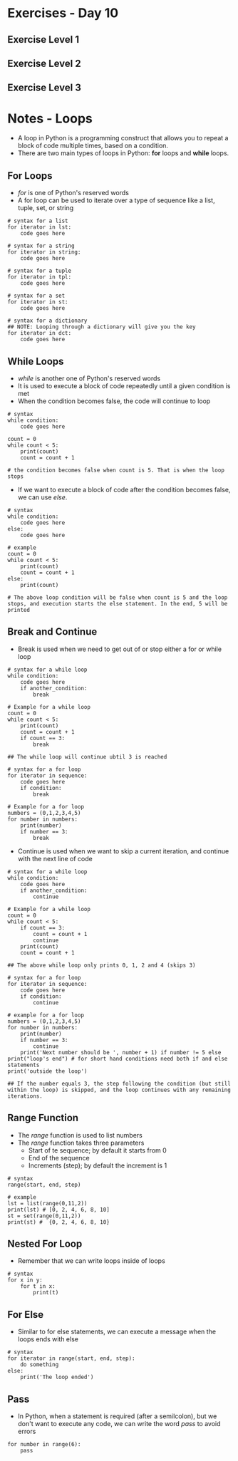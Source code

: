 <!-- Day 10: 30 Days of python programming -->

# Exercises - Day 10
## Exercise Level 1
## Exercise Level 2
## Exercise Level 3

# Notes - Loops
- A loop in Python is a programming construct that allows you to repeat a block of code multiple times, based on a condition. 
- There are two main types of loops in Python:  <b>for</b> loops and <b>while</b> loops.

## For Loops
- <i>for</i> is one of Python's reserved words
- A for loop can be used to iterate over a type of sequence like a list, tuple, set, or string

```
# syntax for a list
for iterator in lst:
    code goes here

# syntax for a string
for iterator in string:
    code goes here

# syntax for a tuple 
for iterator in tpl:
    code goes here

# syntax for a set
for iterator in st:
    code goes here

# syntax for a dictionary
## NOTE: Looping through a dictionary will give you the key 
for iterator in dct:
    code goes here
```

## While Loops
- <i>while</i> is another one of Python's reserved words
- It is used to execute a block of code repeatedly until a given condition is met
- When the condition becomes false, the code will continue to loop

```
# syntax
while condition:
    code goes here

count = 0
while count < 5:
    print(count)
    count = count + 1

# the condition becomes false when count is 5. That is when the loop stops
```

- If we want to execute a block of code after the condition becomes false, we can use <i>else</i>. 

```
# syntax
while condition:
    code goes here
else:
    code goes here

# example
count = 0
while count < 5:
    print(count)
    count = count + 1
else:
    print(count)

# The above loop condition will be false when count is 5 and the loop stops, and execution starts the else statement. In the end, 5 will be printed
```

## Break and Continue
- Break is used when we need to get out of or stop either a for or while loop

```
# syntax for a while loop
while condition:
    code goes here
    if another_condition:
        break

# Example for a while loop
count = 0
while count < 5:
    print(count)
    count = count + 1
    if count == 3:
        break

## The while loop will continue ubtil 3 is reached

# syntax for a for loop
for iterator in sequence:
    code goes here
    if condition:
        break 

# Example for a for loop
numbers = (0,1,2,3,4,5)
for number in numbers:
    print(number)
    if number == 3:
        break
```

- Continue is used when we want to skip a current iteration, and continue with the next line of code

```
# syntax for a while loop
while condition:
    code goes here
    if another_condition:
        continue

# Example for a while loop
count = 0
while count < 5:
    if count == 3:
        count = count + 1
        continue
    print(count)
    count = count + 1

## The above while loop only prints 0, 1, 2 and 4 (skips 3)

# syntax for a for loop
for iterator in sequence:
    code goes here
    if condition:
        continue

# example for a for loop
numbers = (0,1,2,3,4,5)
for number in numbers:
    print(number)
    if number == 3:
        continue
    print('Next number should be ', number + 1) if number != 5 else print("loop's end") # for short hand conditions need both if and else statements
print('outside the loop')

## If the number equals 3, the step following the condition (but still within the loop) is skipped, and the loop continues with any remaining iterations.
```

## Range Function
- The <i>range</i> function is used to list numbers
- The <i>range</i> function takes three parameters
    - Start of te sequence; by default it starts from 0
    - End of the sequence
    - Increments (step); by default the increment is 1

```
# syntax
range(start, end, step)

# example
lst = list(range(0,11,2))
print(lst) # [0, 2, 4, 6, 8, 10]
st = set(range(0,11,2))
print(st) #  {0, 2, 4, 6, 8, 10}
```

## Nested For Loop
- Remember that we can write loops inside of loops

```
# syntax
for x in y:
    for t in x:
        print(t)
```

## For Else
- Similar to for else statements, we can execute a message when the loops ends with else

```
# syntax
for iterator in range(start, end, step):
    do something
else:
    print('The loop ended')

```

## Pass
- In Python, when a statement is required (after a semilcolon), but we don't want to execute any code, we can write the word <i>pass</i> to avoid errors
```
for number in range(6):
    pass
```